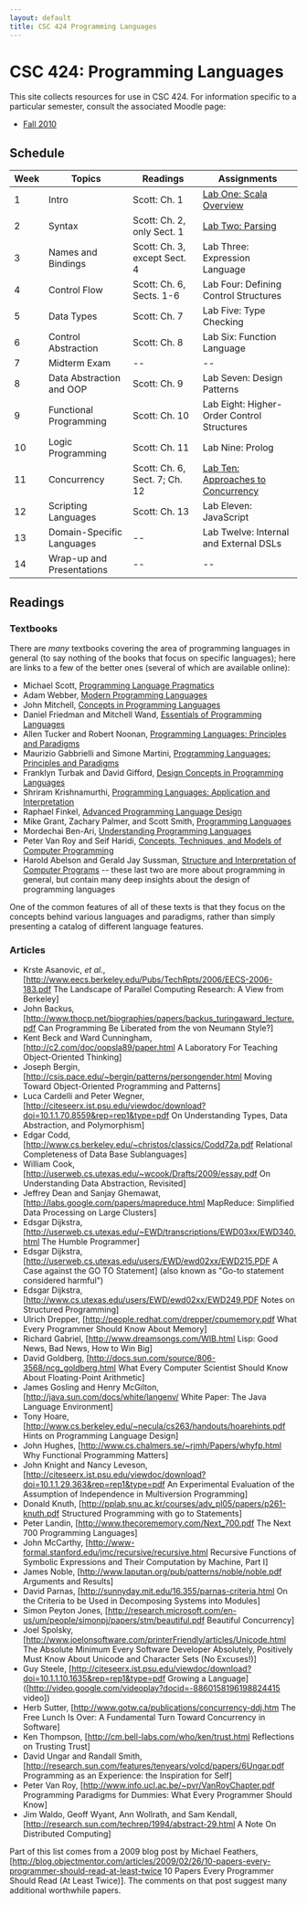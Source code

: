 ```yaml
---
layout: default
title: CSC 424 Programming Languages
---
```

# CSC 424: Programming Languages
This site collects resources for use in CSC 424.  For information specific to a particular semester, consult the associated Moodle page:

* [Fall 2010](http://moodle.depauw.edu/course/view.php?id=6949)

## Schedule
Week | Topics                    | Readings                      | Assignments
---- | ------------------------- | ----------------------------- | -----------
1    | Intro                     | Scott: Ch. 1                  | [Lab One: Scala Overview](labs/Scala.html)
2    | Syntax                    | Scott: Ch. 2, only Sect. 1    | [Lab Two: Parsing](labs/Parsing.html)
3    | Names and Bindings        | Scott: Ch. 3, except Sect. 4  | Lab Three: Expression Language
4    | Control Flow              | Scott: Ch. 6, Sects. 1-6      | Lab Four: Defining Control Structures
5    | Data Types                | Scott: Ch. 7                  | Lab Five: Type Checking
6    | Control Abstraction       | Scott: Ch. 8                  | Lab Six: Function Language
7    | Midterm Exam              | --                            | --
8    | Data Abstraction and OOP  | Scott: Ch. 9                  | Lab Seven: Design Patterns
9    | Functional Programming    | Scott: Ch. 10                 | Lab Eight: Higher-Order Control Structures
10   | Logic Programming         | Scott: Ch. 11                 | Lab Nine: Prolog
11   | Concurrency               | Scott: Ch. 6, Sect. 7; Ch. 12 | [Lab Ten: Approaches to Concurrency](labs/Concurrency.html)
12   | Scripting Languages       | Scott: Ch. 13                 | Lab Eleven: JavaScript
13   | Domain-Specific Languages | --                            | Lab Twelve: Internal and External DSLs
14   | Wrap-up and Presentations | --                            | --

## Readings
### Textbooks
There are *many* textbooks covering the area of programming languages in general (to say nothing of the books that focus on specific languages); here are links to a few of the better ones (several of which are available online):

* Michael Scott, [Programming Language Pragmatics](http://www.cs.rochester.edu/~scott/pragmatics/)
* Adam Webber, [Modern Programming Languages](http://www.webber-labs.com/mpl.html)
* John Mitchell, [Concepts in Programming Languages](http://theory.stanford.edu/people/jcm/books/cpl-teaching.html)
* Daniel Friedman and Mitchell Wand, [Essentials of Programming Languages](http://www.eopl3.com/)
* Allen Tucker and Robert Noonan, [Programming Languages: Principles and Paradigms](http://www.bowdoin.edu/~allen/pl/)
* Maurizio Gabbrielli and Simone Martini, [Programming Languages: Principles and Paradigms](http://www.springer.com/computer/book/978-1-84882-913-8)
* Franklyn Turbak and David Gifford, [Design Concepts in Programming Languages](http://mitpress.mit.edu/catalog/item/default.asp?ttype=2&tid=11656)
* Shriram Krishnamurthi, [Programming Languages: Application and Interpretation](http://www.cs.brown.edu/~sk/Publications/Books/ProgLangs/)
* Raphael Finkel, [Advanced Programming Language Design](http://c2.com/cgi/wiki?AdvancedProgrammingLanguageDesign)
* Mike Grant, Zachary Palmer, and Scott Smith, [Programming Languages](http://www.cs.jhu.edu/~scott/pl/book/dist/index.html)
* Mordechai Ben-Ari, [Understanding Programming Languages](http://stwww.weizmann.ac.il/g-cs/benari/books/#upl)
* Peter Van Roy and Seif Haridi, [Concepts, Techniques, and Models of Computer Programming](http://www.info.ucl.ac.be/~pvr/book.html)
* Harold Abelson and Gerald Jay Sussman, [Structure and Interpretation of Computer Programs](http://mitpress.mit.edu/sicp/) -- these last two are more about programming in general, but contain many deep insights about the design of programming languages

One of the common features of all of these texts is that they focus on the concepts behind various languages and paradigms, rather than simply presenting a catalog of different language features.

### Articles
* Krste Asanovic, *et al.*, [http://www.eecs.berkeley.edu/Pubs/TechRpts/2006/EECS-2006-183.pdf The Landscape of Parallel Computing Research: A View from Berkeley]
* John Backus, [http://www.thocp.net/biographies/papers/backus_turingaward_lecture.pdf Can Programming Be Liberated from the von Neumann Style?]
* Kent Beck and Ward Cunningham, [http://c2.com/doc/oopsla89/paper.html A Laboratory For Teaching Object-Oriented Thinking]
* Joseph Bergin, [http://csis.pace.edu/~bergin/patterns/persongender.html Moving Toward Object-Oriented Programming and Patterns]
* Luca Cardelli and Peter Wegner, [http://citeseerx.ist.psu.edu/viewdoc/download?doi=10.1.1.70.8559&rep=rep1&type=pdf On Understanding Types, Data Abstraction, and Polymorphism]
* Edgar Codd, [http://www.cs.berkeley.edu/~christos/classics/Codd72a.pdf Relational Completeness of Data Base Sublanguages]
* William Cook, [http://userweb.cs.utexas.edu/~wcook/Drafts/2009/essay.pdf On Understanding Data Abstraction, Revisited]
* Jeffrey Dean and Sanjay Ghemawat, [http://labs.google.com/papers/mapreduce.html MapReduce: Simplified Data Processing on Large Clusters]
* Edsgar Dijkstra, [http://userweb.cs.utexas.edu/~EWD/transcriptions/EWD03xx/EWD340.html The Humble Programmer]
* Edsgar Dijkstra, [http://userweb.cs.utexas.edu/users/EWD/ewd02xx/EWD215.PDF A Case against the GO TO Statement] (also known as "Go-to statement considered harmful")
* Edsgar Dijkstra, [http://www.cs.utexas.edu/users/EWD/ewd02xx/EWD249.PDF Notes on Structured Programming]
* Ulrich Drepper, [http://people.redhat.com/drepper/cpumemory.pdf What Every Programmer Should Know About Memory]
* Richard Gabriel, [http://www.dreamsongs.com/WIB.html Lisp: Good News, Bad News, How to Win Big]
* David Goldberg, [http://docs.sun.com/source/806-3568/ncg_goldberg.html What Every Computer Scientist Should Know About Floating-Point Arithmetic]
* James Gosling and Henry McGilton, [http://java.sun.com/docs/white/langenv/ White Paper: The Java Language Environment]
* Tony Hoare, [http://www.cs.berkeley.edu/~necula/cs263/handouts/hoarehints.pdf Hints on Programming Language Design]
* John Hughes, [http://www.cs.chalmers.se/~rjmh/Papers/whyfp.html Why Functional Programming Matters]
* John Knight and Nancy Leveson, [http://citeseerx.ist.psu.edu/viewdoc/download?doi=10.1.1.29.363&rep=rep1&type=pdf An Experimental Evaluation of the Assumption of Independence in Multiversion Programming]
* Donald Knuth, [http://pplab.snu.ac.kr/courses/adv_pl05/papers/p261-knuth.pdf Structured Programming with go to Statements]
* Peter Landin, [http://www.thecorememory.com/Next_700.pdf The Next 700 Programming Languages]
* John McCarthy, [http://www-formal.stanford.edu/jmc/recursive/recursive.html Recursive Functions of Symbolic Expressions and Their Computation by Machine, Part I]
* James Noble, [http://www.laputan.org/pub/patterns/noble/noble.pdf Arguments and Results]
* David Parnas, [http://sunnyday.mit.edu/16.355/parnas-criteria.html On the Criteria to be Used in Decomposing Systems into Modules]
* Simon Peyton Jones, [http://research.microsoft.com/en-us/um/people/simonpj/papers/stm/beautiful.pdf Beautiful Concurrency]
* Joel Spolsky, [http://www.joelonsoftware.com/printerFriendly/articles/Unicode.html The Absolute Minimum Every Software Developer Absolutely, Positively Must Know About Unicode and Character Sets (No Excuses!)]
* Guy Steele, [http://citeseerx.ist.psu.edu/viewdoc/download?doi=10.1.1.10.1635&rep=rep1&type=pdf Growing a Language] ([http://video.google.com/videoplay?docid=-8860158196198824415 video])
* Herb Sutter, [http://www.gotw.ca/publications/concurrency-ddj.htm The Free Lunch Is  Over: A Fundamental Turn Toward Concurrency in Software]
* Ken Thompson, [http://cm.bell-labs.com/who/ken/trust.html Reflections on Trusting Trust]
* David Ungar and Randall Smith, [http://research.sun.com/features/tenyears/volcd/papers/6Ungar.pdf Programming as an Experience: the Inspiration for Self]
* Peter Van Roy, [http://www.info.ucl.ac.be/~pvr/VanRoyChapter.pdf Programming Paradigms for Dummies: What Every Programmer Should Know]
* Jim Waldo, Geoff Wyant, Ann Wollrath, and Sam Kendall, [http://research.sun.com/techrep/1994/abstract-29.html A Note On Distributed Computing]

Part of this list comes from a 2009 blog post by Michael Feathers, [http://blog.objectmentor.com/articles/2009/02/26/10-papers-every-programmer-should-read-at-least-twice 10 Papers Every Programmer Should Read (At Least Twice)].  The comments on that post suggest many additional worthwhile papers.
